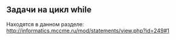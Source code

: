 ## Задачи на цикл while

Находятся в данном разделе:
<http://informatics.mccme.ru/mod/statements/view.php?id=249#1>